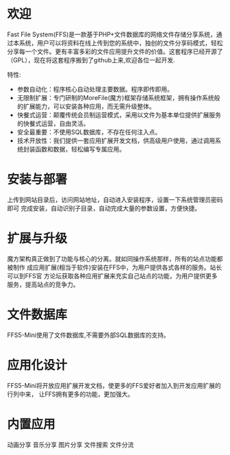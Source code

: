 欢迎
===================

Fast File System(FFS)是一款基于PHP+文件数据库的网络文件存储分享系统，通过本系统，用户可以将资料在线上传到您的系统中，独创的文件分享码模式，轻松分享每一个文件。更有丰富多彩的文件应用提升文件的价值。这套程序已经开源了（GPL），现在将这套程序搬到了github上来,欢迎各位一起开发.
 
特性:

+ 参数自动化：程序核心自动处理主要数据。程序即传即用。
+ 无限制扩展：专门研制的MoreFile(魔方)框架存储系统框架，拥有操作系统般的扩展能力，可以安装各种应用，而无需升级整体。
+ 快餐式运营：颠覆传统会员制运营模式，采用以文件为基本单位提供扩展服务的快餐式运营，自由灵活。
+ 安全最重要：不使用SQL数据库，不存在任何注入点。
+ 技术开放性：我们提供一套应用扩展开发文档，供高级用户使用，通过调用系统封装函数和数据，轻松编写专属应用。


安装与部署
===================
上传到网站目录后，访问网站地址，自动进入安装程序，设置一下系统管理员密码即可
完成安装，自动识别子目录，自动完成大量的参数设置，方便快捷。

扩展与升级
===================
魔方架构真正做到了功能与核心的分离。就如同操作系统那样，所有的站点功能都被制作
成应用扩展(相当于软件)安装在FFS中，为用户提供各式各样的服务。站长可以到FFS官
方论坛获取各种应用扩展来充实自己站点的功能，为用户提供更多服务，提高站点的竞争力。

文件数据库
===================
FFS5-Mini使用了文件数据库,不需要外部SQL数据库的支持。

应用化设计
===================
FFS5-Mini将开放应用扩展开发文档，使更多的FFS爱好者加入到开发应用扩展的行列中来，
让FFS拥有更多的功能，更加强大。
 
内置应用
===================
动画分享
音乐分享
图片分享
文件搜索
文件分流
